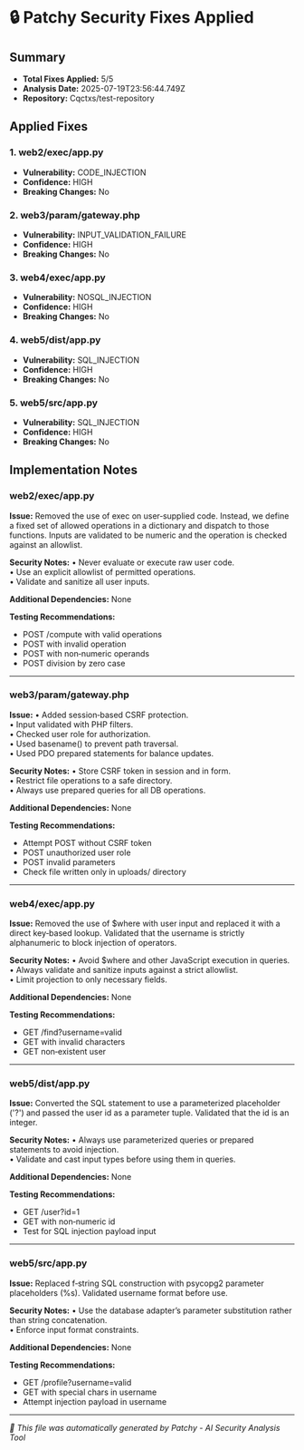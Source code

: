 # 🔒 Patchy Security Fixes Applied

## Summary
- **Total Fixes Applied:** 5/5
- **Analysis Date:** 2025-07-19T23:56:44.749Z
- **Repository:** Cqctxs/test-repository

## Applied Fixes

### 1. web2/exec/app.py
- **Vulnerability:** CODE_INJECTION
- **Confidence:** HIGH
- **Breaking Changes:** No

### 2. web3/param/gateway.php
- **Vulnerability:** INPUT_VALIDATION_FAILURE
- **Confidence:** HIGH
- **Breaking Changes:** No

### 3. web4/exec/app.py
- **Vulnerability:** NOSQL_INJECTION
- **Confidence:** HIGH
- **Breaking Changes:** No

### 4. web5/dist/app.py
- **Vulnerability:** SQL_INJECTION
- **Confidence:** HIGH
- **Breaking Changes:** No

### 5. web5/src/app.py
- **Vulnerability:** SQL_INJECTION
- **Confidence:** HIGH
- **Breaking Changes:** No


## Implementation Notes

### web2/exec/app.py
**Issue:** Removed the use of exec on user‐supplied code. Instead, we define a fixed set of allowed operations in a dictionary and dispatch to those functions. Inputs are validated to be numeric and the operation is checked against an allowlist.

**Security Notes:** • Never evaluate or execute raw user code.  
• Use an explicit allowlist of permitted operations.  
• Validate and sanitize all user inputs.

**Additional Dependencies:**
None

**Testing Recommendations:**
- POST /compute with valid operations
- POST with invalid operation
- POST with non‐numeric operands
- POST division by zero case

---

### web3/param/gateway.php
**Issue:** • Added session‐based CSRF protection.  
• Input validated with PHP filters.  
• Checked user role for authorization.  
• Used basename() to prevent path traversal.  
• Used PDO prepared statements for balance updates.

**Security Notes:** • Store CSRF token in session and in form.  
• Restrict file operations to a safe directory.  
• Always use prepared queries for all DB operations.

**Additional Dependencies:**
None

**Testing Recommendations:**
- Attempt POST without CSRF token
- POST unauthorized user role
- POST invalid parameters
- Check file written only in uploads/ directory

---

### web4/exec/app.py
**Issue:** Removed the use of $where with user input and replaced it with a direct key‐based lookup. Validated that the username is strictly alphanumeric to block injection of operators.

**Security Notes:** • Avoid $where and other JavaScript execution in queries.  
• Always validate and sanitize inputs against a strict allowlist.  
• Limit projection to only necessary fields.

**Additional Dependencies:**
None

**Testing Recommendations:**
- GET /find?username=valid
- GET with invalid characters
- GET non‐existent user

---

### web5/dist/app.py
**Issue:** Converted the SQL statement to use a parameterized placeholder ('?') and passed the user id as a parameter tuple. Validated that the id is an integer.

**Security Notes:** • Always use parameterized queries or prepared statements to avoid injection.  
• Validate and cast input types before using them in queries.

**Additional Dependencies:**
None

**Testing Recommendations:**
- GET /user?id=1
- GET with non‐numeric id
- Test for SQL injection payload input

---

### web5/src/app.py
**Issue:** Replaced f‐string SQL construction with psycopg2 parameter placeholders (%s). Validated username format before use.

**Security Notes:** • Use the database adapter’s parameter substitution rather than string concatenation.  
• Enforce input format constraints.

**Additional Dependencies:**
None

**Testing Recommendations:**
- GET /profile?username=valid
- GET with special chars in username
- Attempt injection payload in username

---


*🤖 This file was automatically generated by Patchy - AI Security Analysis Tool*
